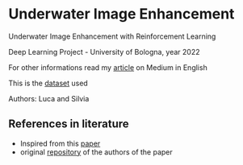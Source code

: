 # Underwater Image Enhancement
Underwater Image Enhancement with Reinforcement Learning

Deep Learning Project - University of Bologna, year 2022

For other informations read my [article](https://medium.com/@sissuan/underwater-image-enhancement-with-reinforcement-learning-7c150a465e53) on Medium in English

This is the [dataset](https://li-chongyi.github.io/proj_benchmark.html) used

Authors: Luca and Silvia

## References in literature
- Inspired from this [paper](https://ieeexplore.ieee.org/document/9751218)
- original [repository](https://gitee.com/sunshixin_upc/underwater-image-enhancement-with-reinforcement-learning) of the authors of the paper 


